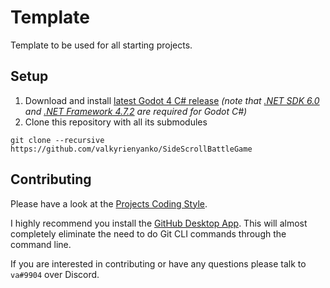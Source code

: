 # Template
Template to be used for all starting projects.

## Setup
1. Download and install [latest Godot 4 C# release](https://godotengine.org/) *(note that [.NET SDK 6.0](https://dotnet.microsoft.com/en-us/download) and [.NET Framework 4.7.2](https://www.google.com/search?q=.net+framework+4.7.2) are required for Godot C#)*
2. Clone this repository with all its submodules
```
git clone --recursive https://github.com/valkyrienyanko/SideScrollBattleGame
```

## Contributing
Please have a look at the [Projects Coding Style](https://github.com/Valks-Games/sankari/wiki/Code-Style).

I highly recommend you install the [GitHub Desktop App](https://desktop.github.com/). This will almost completely eliminate the need to do Git CLI commands through the command line.

If you are interested in contributing or have any questions please talk to `va#9904` over Discord.
